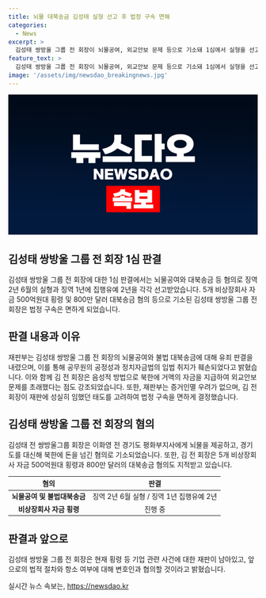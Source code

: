 ```yaml
---
title: 뇌물 대북송금 김성태 실형 선고 후 법정 구속 면해
categories:
  - News
excerpt: >
  김성태 쌍방울 그룹 전 회장이 뇌물공여, 외교안보 문제 등으로 기소돼 1심에서 실형을 선고받았다. 5개 비상장회사 자금 500억원대 횡령과 800만 달러 대북송금 혐의도 있다. 쌍방울 임직원들과 같이 이화영 전 경기도 부지사에게 뇌물을 공여했으며, 경기도를 대신해 북한에 돈을 넘긴 혐의도 있다. 처리 과정에서 증거인멸 우려가 없었다는 판결을 받았다.
feature_text: >
  김성태 쌍방울 그룹 전 회장이 뇌물공여, 외교안보 문제 등으로 기소돼 1심에서 실형을 선고받았다. 5개 비상장회사 자금 500억원대 횡령과 800만 달러 대북송금 혐의도 있다. 쌍방울 임직원들과 같이 이화영 전 경기도 부지사에게 뇌물을 공여했으며, 경기도를 대신해 북한에 돈을 넘긴 혐의도 있다. 처리 과정에서 증거인멸 우려가 없었다는 판결을 받았다.
image: '/assets/img/newsdao_breakingnews.jpg'
---
```


<p><img src="/assets/img/newsdao_breakingnews.jpg" alt="ranknews 속보" /></p>

<h2 data-ke-size="size26">김성태 쌍방울 그룹 전 회장 1심 판결</h2>

<p data-ke-size="size16">김성태 쌍방울 그룹 전 회장에 대한 1심 판결에서는 뇌물공여와 대북송금 등 혐의로 징역 2년 6월의 실형과 징역 1년에 집행유예 2년을 각각 선고받았습니다. 5개 비상장회사 자금 500억원대 횡령 및 800만 달러 대북송금 혐의 등으로 기소된 김성태 쌍방울 그룹 전 회장은 법정 구속은 면하게 되었습니다.</p>

<h2 data-ke-size="size26">판결 내용과 이유</h2>

<p data-ke-size="size16">재판부는 김성태 쌍방울 그룹 전 회장의 뇌물공여와 불법 대북송금에 대해 유죄 판결을 내렸으며, 이를 통해 공무원의 공정성과 정치자금법의 입법 취지가 훼손되었다고 밝혔습니다. 이와 함께 김 전 회장은 음성적 방법으로 북한에 거액의 자금을 지급하여 외교안보 문제를 초래했다는 점도 강조되었습니다. 또한, 재판부는 증거인멸 우려가 없으며, 김 전 회장이 재판에 성실히 임했던 태도를 고려하여 법정 구속을 면하게 결정했습니다.</p>

<h2 data-ke-size="size26">김성태 쌍방울 그룹 전 회장의 혐의</h2>

<p data-ke-size="size16">김성태 전 쌍방울그룹 회장은 이화영 전 경기도 평화부지사에게 뇌물을 제공하고, 경기도를 대신해 북한에 돈을 넘긴 혐의로 기소되었습니다. 또한, 김 전 회장은 5개 비상장회사 자금 500억원대 횡령과 800만 달러의 대북송금 혐의도 지적받고 있습니다.</p>

<table>
  <thead>
    <tr>
      <th>혐의</th>
      <th>판결</th>
    </tr>
  </thead>
  <tbody>
    <tr>
      <td style="text-align: center; height: 17px;"><b>뇌물공여 및 불법대북송금</b></td>
      <td style="text-align: center; height: 17px;">징역 2년 6월 실형 / 징역 1년 집행유예 2년</td>
    </tr>
    <tr>
      <td style="text-align: center; height: 17px;"><b>비상장회사 자금 횡령</b></td>
      <td style="text-align: center; height: 17px;">진행 중</td>
    </tr>
  </tbody>
</table>

<h2 data-ke-size="size26">판결과 앞으로</h2>

<p data-ke-size="size16">김성태 쌍방울 그룹 전 회장은 현재 횡령 등 기업 관련 사건에 대한 재판이 남아있고, 앞으로의 법적 절차와 항소 여부에 대해 변호인과 협의할 것이라고 밝혔습니다.</p>
실시간 뉴스 속보는, <a href="https://newsdao.kr" rel="dofollow">https://newsdao.kr</a>


